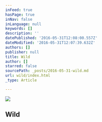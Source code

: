 ```yaml
---
inFeed: true
hasPage: true
inNav: false
inLanguage: null
keywords: []
description: ''
datePublished: '2016-05-31T12:08:00.557Z'
dateModified: '2016-05-31T12:07:39.632Z'
authors: []
publisher: null
title: Wild
author: []
starred: false
sourcePath: _posts/2016-05-31-wild.md
url: wild/index.html
_type: Article

---
```

![](https://the-grid-user-content.s3-us-west-2.amazonaws.com/db88db15-3d71-41ea-a8c5-82b2a9ad4561.jpg)

## Wild